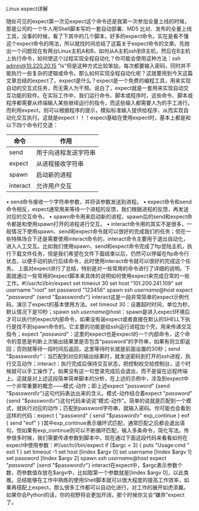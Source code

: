 
Linux expect详解

 随处可见的expect第一次见expect这个命令还是我第一次参加全量上线的时候，那是公司的一个牛人用Shell脚本写的一套自动部署、MD5 比对、发布的全量上线工具，没事的时候，看了下其中的几个脚本，好多的expect命令。实在是看不懂这个expect命令的用法，所以就找时间总结了这篇关于expect命令的文章。先抛出一个问题现在有两台Linux主机A和B，如何从A主机ssh到B主机，然后在B主机上执行命令，如何使这个过程实现全程自动化？你可能会使用这种方法：ssh admin@10.220.20.15 "ls"但是这种方式比较笨拙，每次都要输入密码，同时并不能执行一些复杂的逻辑或命令。那么如何实现全程自动化呢？这就要用到今天这篇文章总结的expect了。expect是什么？expect是一个免费的编程工具，用来实现自动的交互式任务，而无需人为干预。说白了，expect就是一套用来实现自动交互功能的软件。在实际工作中，我们运行命令、脚本或程序时，这些命令、脚本或程序都需要从终端输入某些继续运行的指令，而这些输入都需要人为的手工进行。而利用expect，则可以根据程序的提示，模拟标准输入提供给程序，从而实现自动化交互执行。这就是expect！！！expect基础在使用expect时，基本上都是和以下四个命令打交道：

| 命令     | 作用                 |
| -------- | -------------------- |
| send     | 用于向进程发送字符串 |
| expect   | 从进程接收字符串     |
| spawn    | 启动新的进程         |
| interact | 允许用户交互         |


• send命令接收一个字符串参数，并将该参数发送到进程。
• expect命令和send命令相反，expect通常用来等待一个进程的反馈，我们根据进程的反馈，再发送对应的交互命令。
• spawn命令用来启动新的进程，spawn后的send和expect命令都是和使用spawn打开的进程进行交互。
• interact命令用的其实不是很多，一般情况下使用spawn、send和expect命令就可以很好的完成我们的任务；但在一些特殊场合下还是需要使用interact命令的，interact命令主要用于退出自动化，进入人工交互。比如我们使用spawn、send和expect命令完成了ftp登陆主机，执行下载文件任务，但是我们希望在文件下载结束以后，仍然可以停留在ftp命令行状态，以便手动的执行后续命令，此时使用interact命令就可以很好的完成这个任务。
上面对expect进行了总结，特别是对一些常用的命令进行了详细的说明。下面就通过一些常用的expect脚本来具体的说明如何使用expect来完成日常的一些工作。#!/usr/tcl/bin/expect  set timeout 30 set host "101.200.241.109" set username "root" set password "123456"  spawn ssh $username@$host expect "*password*" {send "$password\r"} interact这是一段非常简单的expect示例代码，演示了expect的基本使用方法。set timeout 30：设置超时时间，单位为秒，默认情况下是10秒；spawn ssh $username@$host：spawn是进入expect环境后才可以执行的expect内部命令，如果没有装expect或者直接在默认的SHELL下执行是找不到spawn命令的。它主要的功能是给ssh运行进程加个壳，用来传递交互指令；expect "*password*"：这里的expect也是expect的一个内部命令，这个命令的意思是判断上次输出结果里是否包含“password”的字符串，如果有则立即返回；否则就等待一段时间后返回，这里等待时长就是前面设置的30秒；send "$password\r"：当匹配到对应的输出结果时，就发送密码到打开的ssh进程，执行交互动作；interact：执行完成后保持交互状态，把控制权交给控制台，这个时候就可以手工操作了。如果没有这一句登录完成后会退出，而不是留在远程终端上。这就是对上述这段简单简单脚本的分析，在上述的示例中，涉及到expect中一个非常重要的概念——模式-动作；即上述expect "*password*" {send "$password\r"}这句代码表达出来的含义。模式-动作结合着expect "*password*" {send "$password\r"}这句代码来说说“模式-动作”。简单的说就是匹配到一个模式，就执行对应的动作；匹配到password字符串，就输入密码。你可能也会看到这样的代码：expect {     "password" {         send "$password\r"         exp_continue     }     eof     {         send "eof"     } }其中exp_continue表示循环式匹配，通常匹配之后都会退出语句，但如果有exp_continue则可以不断循环匹配，输入多条命令，简化写法。传参很多时候，我们需要传递参数到脚本中，现在通过下面这段代码来看看如何在expect中使用参数：#!/usr/tcl/bin/expect  if {$argc < 3} {     puts "Usage:cmd <host> <username> <password>"     exit 1 }  set timeout -1 set host [lindex $argv 0]  set username [lindex $argv 1] set password [lindex $argv 2]  spawn ssh $username@$host expect "*password*" {send "$password\r"} interact在expect中，\$argc表示参数个数，而参数值存放在$argv中，比如取第一个参数就是[lindex $argv 0]，以此类推。总结能够在工作中熟练的使用Shell脚本就可以很大程度的提高工作效率，如果再搭配上expect，那么很多工作都可以自动化进行，对工作的展开如虎添翼。如果你会Python的话，你的视野将会更加开阔，那个时候你又会“嫌弃”expect了。